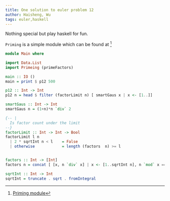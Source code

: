 ```yaml
---
title: One solution to euler problem 12
author: Haisheng, Wu
tags: euler,haskell
---
```


Nothing special but play haskell for fun.

`Priming` is a simple module which can be found at [^priming]

```haskell
module Main where

import Data.List
import Primeing (primeFactors)

main :: IO ()
main = print $ p12 500

p12 :: Int -> Int
p12 n = head $ filter (factorLimit n) [ smartGaus x | x <- [1..]]

smartGaus :: Int -> Int
smartGaus n = (1+n)*n `div` 2

{-- |
  Is factor count under the limit
--}
factorLimit :: Int -> Int -> Bool
factorLimit l n
  | 2 * sqrtInt n < l    = False
  | otherwise            = length (factors  n) >= l


factors :: Int -> [Int]
factors n = concat [ [x, n `div` x] | x <- [1..sqrtInt n], n `mod` x == 0 ]

sqrtInt :: Int -> Int
sqrtInt = truncate . sqrt . fromIntegral
```

[^priming]: [Priming module](https://github.com/freizl/dive-into-haskell/tree/master/prime)
